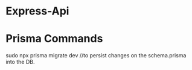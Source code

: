 # Express-Api
# Prisma Commands

sudo npx prisma migrate dev //to persist changes on the schema.prisma into the DB.